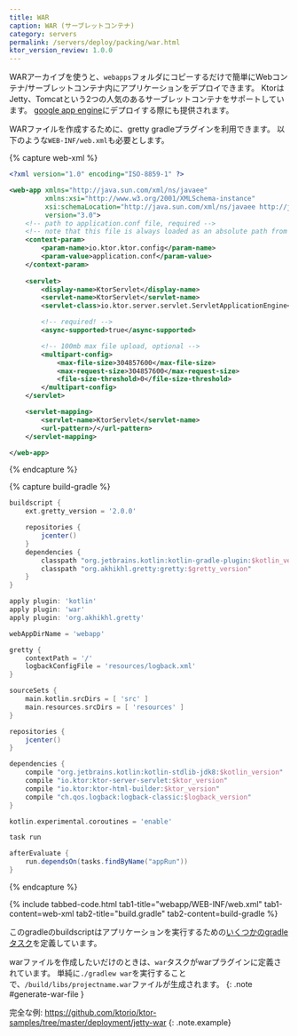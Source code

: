 ```yaml
---
title: WAR
caption: WAR (サーブレットコンテナ)
category: servers
permalink: /servers/deploy/packing/war.html
ktor_version_review: 1.0.0
---
```


WARアーカイブを使うと、`webapps`フォルダにコピーするだけで簡単にWebコンテナ/サーブレットコンテナ内にアプリケーションをデプロイできます。
KtorはJetty、Tomcatという2つの人気のあるサーブレットコンテナをサポートしています。
[google app engine](https://cloud.google.com/appengine/)にデプロイする際にも提供されます。

WARファイルを作成するために、gretty gradleプラグインを利用できます。
以下のような`WEB-INF/web.xml`も必要とします。

{% capture web-xml %}
```xml
<?xml version="1.0" encoding="ISO-8859-1" ?>

<web-app xmlns="http://java.sun.com/xml/ns/javaee"
         xmlns:xsi="http://www.w3.org/2001/XMLSchema-instance"
         xsi:schemaLocation="http://java.sun.com/xml/ns/javaee http://java.sun.com/xml/ns/javaee/web-app_3_0.xsd"
         version="3.0">
    <!-- path to application.conf file, required -->
    <!-- note that this file is always loaded as an absolute path from the classpath -->
    <context-param>
        <param-name>io.ktor.ktor.config</param-name>
        <param-value>application.conf</param-value>
    </context-param>
	
    <servlet>
        <display-name>KtorServlet</display-name>
        <servlet-name>KtorServlet</servlet-name>
        <servlet-class>io.ktor.server.servlet.ServletApplicationEngine</servlet-class>

        <!-- required! -->
        <async-supported>true</async-supported>

        <!-- 100mb max file upload, optional -->
        <multipart-config>
            <max-file-size>304857600</max-file-size>
            <max-request-size>304857600</max-request-size>
            <file-size-threshold>0</file-size-threshold>
        </multipart-config>
    </servlet>

    <servlet-mapping>
        <servlet-name>KtorServlet</servlet-name>
        <url-pattern>/</url-pattern>
    </servlet-mapping>

</web-app>
```
{% endcapture %}

{% capture build-gradle %}
```groovy
buildscript {
    ext.gretty_version = '2.0.0'

    repositories {
        jcenter()
    }
    dependencies {
        classpath "org.jetbrains.kotlin:kotlin-gradle-plugin:$kotlin_version"
        classpath "org.akhikhl.gretty:gretty:$gretty_version"
    }
}

apply plugin: 'kotlin'
apply plugin: 'war'
apply plugin: 'org.akhikhl.gretty'

webAppDirName = 'webapp'

gretty {
    contextPath = '/'
    logbackConfigFile = 'resources/logback.xml'
}

sourceSets {
    main.kotlin.srcDirs = [ 'src' ]
    main.resources.srcDirs = [ 'resources' ]
}

repositories {
    jcenter()
}

dependencies {
    compile "org.jetbrains.kotlin:kotlin-stdlib-jdk8:$kotlin_version"
    compile "io.ktor:ktor-server-servlet:$ktor_version"
    compile "io.ktor:ktor-html-builder:$ktor_version"
    compile "ch.qos.logback:logback-classic:$logback_version"
}

kotlin.experimental.coroutines = 'enable'

task run

afterEvaluate {
    run.dependsOn(tasks.findByName("appRun"))
}
```
{% endcapture %}

{% include tabbed-code.html
    tab1-title="webapp/WEB-INF/web.xml" tab1-content=web-xml
    tab2-title="build.gradle" tab2-content=build-gradle
%}

このgradleのbuildscriptはアプリケーションを実行するための[いくつかのgradleタスク](http://akhikhl.github.io/gretty-doc/Gretty-tasks)を定義しています。

warファイルを作成したいだけのときは、`war`タスクがwarプラグインに定義されています。
単純に`./gradlew war`を実行することで、`/build/libs/projectname.war`ファイルが生成されます。
{: .note #generate-war-file }

完全な例: <https://github.com/ktorio/ktor-samples/tree/master/deployment/jetty-war>
{: .note.example}
